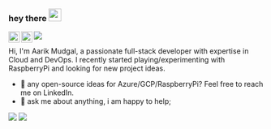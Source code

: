 ### hey there <img src="https://media.giphy.com/media/hvRJCLFzcasrR4ia7z/giphy.gif" width="25px">
<a href="https://www.linkedin.com/in/aarikmudgal/">
  <img align="left" alt="Aarik's LinkedIn" width="22px" src="https://raw.githubusercontent.com/peterthehan/peterthehan/master/assets/linkedin.svg" />
</a>
<a href="https://open.spotify.com/user/lcs99iwztqo54hxdac0gxbk3o?si=e0afdbdc20774a08">
  <img align="left" alt="Aarik's Spotify" width="22px" src="https://raw.githubusercontent.com/peterthehan/peterthehan/master/assets/spotify.svg" />
</a>

![](https://visitor-badge.glitch.me/badge?page_id=aarikmudgal.aarikmudgal)
<br />

Hi, I'm Aarik Mudgal, a passionate full-stack developer with expertise in Cloud and DevOps. I recently started playing/experimenting with RaspberryPi and looking for new project ideas.
  
- 💼 any open-source ideas for Azure/GCP/RaspberryPi? Feel free to reach me on LinkedIn.
- 💬 ask me about anything, i am happy to help;


<img src="https://github-readme-stats.vercel.app/api/top-langs/?username=aarikmudgal&layout=compact&theme=gotham"/>
<img src="http://github-readme-streak-stats.herokuapp.com?user=aarikmudgal&theme=gotham"/>
